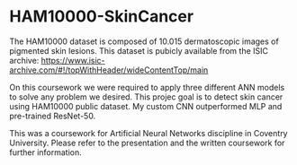 # HAM10000-SkinCancer
The HAM10000 dataset is composed of 10.015 dermatoscopic images of pigmented skin lesions. This dataset is pubicly available from the ISIC archive: 
https://www.isic-archive.com/#!/topWithHeader/wideContentTop/main

On this coursework we were required to apply three different ANN models to solve any problem we desired. This projec goal is to detect skin cancer using HAM10000 public dataset. My custom CNN outperformed MLP and pre-trained ResNet-50.

This was a coursework for Artificial Neural Networks discipline in Coventry University. Please refer to the presentation and the written coursework for further information.
